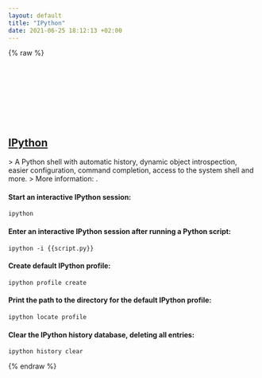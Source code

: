 ```yaml
---
layout: default
title: "IPython"
date: 2021-06-25 18:12:13 +02:00
---
```

{% raw %}
<h2 id="ipython">
  <a href="/en/common/ipython.html">IPython</a> <a href="#ipython"><svg class="icon">
    <use href="/assets/images/unicode_sprite.svg#link" />
  </svg></a>
</h2>
> A Python shell with automatic history, dynamic object introspection, easier configuration, command completion, access to the system shell and more.
> More information: <https://ipython.org/documentation.html>.

#### Start an interactive IPython session:
```shell
ipython
```
#### Enter an interactive IPython session after running a Python script:
```shell
ipython -i {{script.py}}
```
#### Create default IPython profile:
```shell
ipython profile create
```
#### Print the path to the directory for the default IPython profile:
```shell
ipython locate profile
```
#### Clear the IPython history database, deleting all entries:
```shell
ipython history clear
```
{% endraw %}